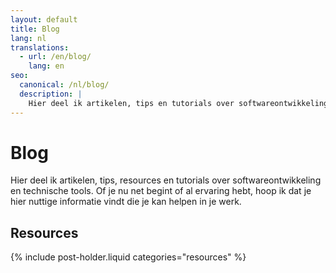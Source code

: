 ```yaml
---
layout: default
title: Blog
lang: nl
translations:
  - url: /en/blog/
    lang: en
seo:
  canonical: /nl/blog/
  description: |
    Hier deel ik artikelen, tips en tutorials over softwareontwikkeling en technische tools. Of je nu net begint of al ervaring hebt, ik hoop dat je hier nuttige informatie vindt die je kan helpen in je werk.
---
```


# Blog

Hier deel ik artikelen, tips, resources en tutorials over softwareontwikkeling en technische tools. Of je nu net begint of al ervaring hebt, hoop ik dat je hier nuttige informatie vindt die je kan helpen in je werk.

## Resources

{% include post-holder.liquid categories="resources" %}